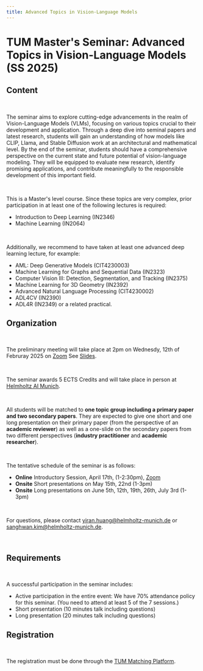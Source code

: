 ```yaml
---
title: Advanced Topics in Vision-Language Models
---
```

# TUM Master's Seminar: Advanced Topics in Vision-Language Models (SS 2025)

## Content

</br>

The seminar aims to explore cutting-edge advancements in the realm of Vision-Language Models (VLMs), focusing on various topics crucial to their development and application. Through a deep dive into seminal papers and latest research, students will gain an understanding of how models like CLIP, Llama, and Stable Diffusion work at an architectural and mathematical level. By the end of the seminar, students should have a comprehensive perspective on the current state and future potential of vision-language modeling. They will be equipped to evaluate new research, identify promising applications, and contribute meaningfully to the responsible development of this important field.

</br>

This is a Master's level course. Since these topics are very complex, prior participation in at least one of the following lectures is required:
- Introduction to Deep Learning (IN2346)
- Machine Learning (IN2064)

</br>

Additionally, we recommend to have taken at least one advanced deep learning lecture, for example:
- AML: Deep Generative Models (CIT4230003)
- Machine Learning for Graphs and Sequential Data (IN2323)
- Computer Vision III: Detection, Segmentation, and Tracking (IN2375)
- Machine Learning for 3D Geometry (IN2392)
- Advanced Natural Language Processing (CIT4230002)
- ADL4CV (IN2390)
- ADL4R (IN2349)
or a related practical.

## Organization

</br>

The preliminary meeting will take place at 2pm on Wednesdy, 12th of Februray 2025 on [Zoom](https://tum-conf.zoom-x.de/j/8713460070?pwd=SEd6a2QycjF0VnMzOGVDOXpuNzkwQT09) See [Slides](https://drive.google.com/file/d/19TeklHl8y7q6IttHPscIHqLjZUZGm38A/view?usp=sharing).

</br>

The seminar awards 5 ECTS Credits and will take place in person at [Helmholtz AI Munich](https://www.google.com/maps?ll=48.220675,11.596054&z=17&t=m&hl=en&gl=GB&mapclient=embed&cid=3379363886196135068).

</br>

All students will be matched to __one topic group including a primary paper and two secondary papers__. They are expected to give one short and one long presentation on their primary paper (from the perspective of an __academic reviewer__) as well as a one-slide on the secondary papers from two different perspectives (__industry practitioner__ and __academic researcher__).

</br>

The tentative schedule of the seminar is as follows:
- __Online__ Introductory Session, April 17th, (1-2:30pm), [Zoom](https://tum-conf.zoom-x.de/j/8713460070?pwd=SEd6a2QycjF0VnMzOGVDOXpuNzkwQT09)
- __Onsite__ Short presentations on May 15th, 22nd (1-3pm)
- __Onsite__ Long presentations on June 5th, 12th, 19th, 26th, July 3rd (1-3pm)

</br>

For questions, please contact yiran.huang@helmholtz-munich.de or sanghwan.kim@helmholtz-munich.de.

<!-- </br>

# Topics to select from:

### Foundation VLMs

</br>

1. Learning Transferable Visual Models From Natural Language Supervision (CLIP, https://arxiv.org/abs/2103.00020)
2. BLIP: Bootstrapping Language-Image Pre-training for Unified Vision-Language Understanding and Generation (https://arxiv.org/abs/2201.12086)
3. Visual Instruction Tuning (https://arxiv.org/abs/2304.08485)
4. CoDi-2: In-Context, Interleaved, and Interactive Any-to-Any Generation (https://arxiv.org/pdf/2311.18775.pdf)
5. High-Resolution Image Synthesis With Latent Diffusion Models (Stable Diffusion, https://arxiv.org/abs/2112.10752)

</br>

### Zero/few-shot learning in VLMs

</br>

1. Test-time Adaptation with CLIP Reward for Zero-shot Generalization in VLMs (https://arxiv.org/pdf/2305.18010.pdf)
2. DDCoT: Duty-Distinct Chain-of-Thought Prompting for Multimodal Reasoning in Language Models (https://arxiv.org/pdf/2310.16436.pdf)
3. Prompt, Generate, then Cache: Cascade of Foundation Models makes Strong Few-shot Learners (https://arxiv.org/pdf/2303.02151.pdf)
4. Waffling around for Performance: Visual Classification with Random Words and Broad Concepts (https://arxiv.org/pdf/2306.07282.pdf)
5. Learning Vision from Models Rivals Learning Vision from Data (https://arxiv.org/pdf/2312.17742.pdf)

</br>

### Language guidance in computer vision

</br>

1. DeViL: Decoding Vision features into Language (https://arxiv.org/abs/2309.01617)
2. Label-Free Concept Bottleneck Models (https://arxiv.org/abs/2304.06129)
3. Visual Classification via Description from Large Language Models (https://arxiv.org/abs/2210.07183)
4. ViperGPT: Visual Inference via Python Execution for Reasoning (https://arxiv.org/abs/2303.08128)
5. Image-free Classifier Injection for Zero-Shot Classification (https://arxiv.org/abs/2308.10599)

</br>

### Personalized text2image models

</br>

1. Adding Conditional Control to Text-to-Image Diffusion Models (ControlNet, https://arxiv.org/abs/2302.05543)
2. An Image is Worth One Word: Personalizing Text-to-Image Generation using Textual Inversion (https://textual-inversion.github.io/)
3. DreamBooth: Fine Tuning Text-to-Image Diffusion Models for Subject-Driven Generation (https://dreambooth.github.io/)
4. Differential Diffusion: Giving Each Pixel Its Strength (https://differential-diffusion.github.io/)
5. Anti-DreamBooth: Protecting users from personalized text-to-image synthesis (https://arxiv.org/pdf/2303.15433.pdf)

</br>

### Compositionality

</br>

1. Vision-by-Language for Training-Free Compositional Image Retrieval (https://arxiv.org/abs/2310.09291)
2. CoVR: Learning Composed Video Retrieval from Web Video Captions (https://imagine.enpc.fr/~ventural/covr/dataset/covr.pdf)
3. Zero-Shot Composed Image Retrieval with Textual Inversion (https://arxiv.org/abs/2303.15247)
4. Attend-and-Excite: Attention-Based Semantic Guidance for Text-to-Image Diffusion Models (https://arxiv.org/abs/2301.13826)
5. When and why vision-language models behave like bags-of-words, and what to do about it? (https://arxiv.org/abs/2210.01936) -->

</br>

## Requirements

</br>

A successful participation in the seminar includes:
- Active participation in the entire event: We have 70% attendance policy for this seminar. (You need to attend at least 5 of the 7 sessions.)
- Short presentation (10 minutes talk including questions)
- Long presentation (20 minutes talk including questions)

## Registration

</br>

The registration must be done through the [TUM Matching Platform](https://matching.in.tum.de/).